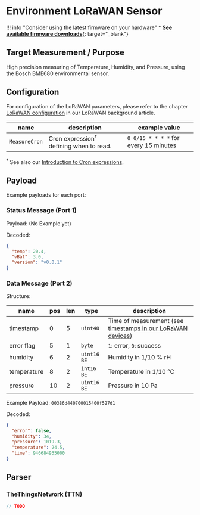 # Environment LoRaWAN Sensor

!!! info "Consider using the latest firmware on your hardware"
    * [**See available firmware downloads**](firmware.md){: target="_blank"}

## Target Measurement / Purpose

High precision measuring of Temperature, Humidity, and Pressure, using the Bosch BME680 environmental sensor.


## Configuration
For configuration of the LoRaWAN parameters, please 
refer to the chapter [LoRaWAN configuration](/background/lorawan.html#lorawan-configuration) 
in our LoRaWAN background article.
 
| name | description | example value |
|------|-------------|----------------|
| `MeasureCron` | Cron expression<sup>&dagger;</sup> defining when to read. | `0 0/15 * * * *` for every 15 minutes |

<sup>&dagger;</sup> See also our [Introduction to Cron expressions](/background/cron-expressions.html).



## Payload

Example payloads for each port:

### Status Message (Port 1)

Payload: (No Example yet)

Decoded:
```json
{
  "temp": 20.4,
  "vBat": 3.0,
  "version": "v0.0.1"
}
```

### Data Message (Port 2)

Structure:

| name        | pos | len | type       | description |
| ----------- | :-- | :-- | ---------- | ----------- |
| timestamp   |   0 |   5 | `uint40`   | Time of measurement (see [timestamps in our LoRaWAN devices](/background/lorawan.html#timestamp)) |
| error flag  |   5 |   1 | `byte`     | `1`: error, `0`: success |
| humidity    |   6 |   2 | `uint16 BE`| Humidity in 1/10 % rH |
| temperature |   8 |   2 | `int16 BE` | Temperature in 1/10 °C |
| pressure    |  10 |   2 | `uint16 BE`| Pressure in 10 Pa |

Example Payload:
`00386d440700015400f527d1`

Decoded:
```json
{
  "error": false,
  "humidity": 34,
  "pressure": 1019.3,
  "temperature": 24.5,
  "time": 946684935000
}
```

## Parser

### TheThingsNetwork (TTN)
```javascript
// TODO
```
